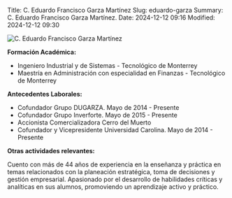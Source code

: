 Title: C. Eduardo Francisco Garza Martínez
Slug: eduardo-garza
Summary: C. Eduardo Francisco Garza Martínez.
Date: 2024-12-12 09:16
Modified: 2024-12-12 09:30


![C. Eduardo Francisco Garza Martínez](eduardo-garza.png)

**Formación Académica:**

* Ingeniero Industrial y de Sistemas - Tecnológico de Monterrey
* Maestría en Administración con especialidad en Finanzas - Tecnológico de Monterrey 

**Antecedentes Laborales:**

* Cofundador Grupo DUGARZA. Mayo de 2014 - Presente
* Cofundador Grupo Inverforte. Mayo de 2015 - Presente
* Accionista Comercializadora Cerro del Muerto
* Cofundador y Vicepresidente Universidad Carolina. Mayo de 2014 - Presente

**Otras actividades relevantes:**

Cuento con más de 44 años de experiencia en la enseñanza y práctica en temas relacionados con la planeación estratégica, toma de decisiones y gestión empresarial. Apasionado por el desarrollo de habilidades críticas y analíticas en sus alumnos, promoviendo un aprendizaje activo y práctico.